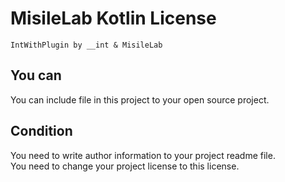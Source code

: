# MisileLab Kotlin License
```
IntWithPlugin by __int & MisileLab
```
## You can
You can include file in this project to your open source project.
## Condition
You need to write author information to your project readme file.  
You need to change your project license to this license.
